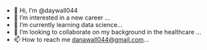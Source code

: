 - 👋 Hi, I’m @daywall044
- 👀 I’m interested in a new career ...
- 🌱 I’m currently learning data science...
- 💞️ I’m looking to collaborate on my background in the healthcare  ...
- 📫 How to reach me danawall044@gmail.com...

<!---
daywall044/daywall044 is a ✨ special ✨ repository because its `README.md` (this file) appears on your GitHub profile.
You can click the Preview link to take a look at your changes.
--->
